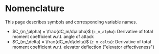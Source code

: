 # Nomenclature
This page describes symbols and corresponding variable names.

* $C_{m_\alpha) = \frac{dC_m/d\alpha}$ (`c_m_alpha`): Derivative of total moment coefficient w.r.t. angle of attack
* $C_{m_\delta) = \frac{dC_m/d\delta}$ (`c_m_delta`): Derivative of total moment coefficient w.r.t. elevator deflection ("elevator effectiveness")
